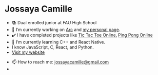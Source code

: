 # Jossaya Camille

- 📚 Dual enrolled junior at FAU High School
- 🔭 I’m currently working on [Arc](https://github.com/jcamille2023/arc) and [my personal page](https://jcamille2023.github.io).
- ✔️ I have completed projects like [Tic Tac Toe Online](https://github.com/jcamille2023/tictactoe/multiplayer), [Ping Pong Online](https://jcamille2023.github.io/pong)
- 🌱 I’m currently learning C++ and React Native.
- I know JavaScript, C, React, and Python.
- [Visit my website](https://jcamille.tech)
<!-- - 👯 I’m looking to collaborate on ...
- 🤔 I’m looking for help with ...
- 💬 Ask me about ... -->
- 📫 How to reach me: [jossayacamille@gmail.com](mailto:jossayacamille@gmail.com)
- <!--⚡ Fun fact: One of my major projects was actually for my parents' bakery! -->


